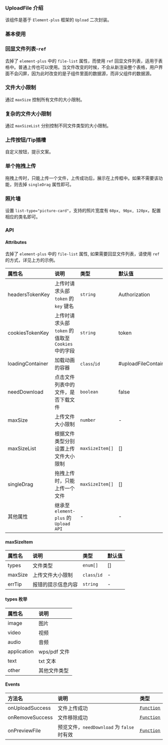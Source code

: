 ### UploadFile 介绍

该组件是基于 `Element-plus` 框架的 `Upload` 二次封装。

### 基本使用

<preview path="../examples/uploadFile/base.vue"></preview>

### 回显文件列表-`ref`

去掉了 `element-plus` 中的 `file-list` 属性，而使用 `ref` 回显文件列表，适用于表格中。普通上传也可以使用。当文件改变的时候，不会从新渲染整个表格，用户界面不会闪屏，因为此时改变的是子组件里面的数据源，而非父组件的数据源。

<preview path="../examples/uploadFile/echoFileList.vue"></preview>

### 文件大小限制

通过 `maxSize` 控制所有文件的大小限制。

<preview path="../examples/uploadFile/fileSize.vue"></preview>

### 复杂的文件大小限制

通过 `maxSizeList` 分别控制不同文件类型的大小限制。

<preview path="../examples/uploadFile/complexFileSize.vue"></preview>

### 上传按钮/Tip插槽

自定义按钮，提示文案。

<preview path="../examples/uploadFile/customBtnTip.vue"></preview>

### 单个拖拽上传

拖拽上传时，只能上传一个文件，上传成功后，展示在上传框中。如果不需要该功能，则去掉 `singleDrag` 属性即可。

<preview path="../examples/uploadFile/singleDrag.vue"></preview>

### 照片墙

设置 `list-type="picture-card"`，支持的照片宽度有 `60px, 90px, 120px`，配置相应的类名即可。
<preview path="../examples/uploadFile/pictureCard.vue"></preview>

### API

#### Attributes

去掉了 `element-plus` 中的 `file-list` 属性, 如果需要回显文件列表，请使用 `ref` 的方式，详见上方的示例。

| 属性名           | 说明                                             | 类型            | 默认值               |
| :--------------- | :----------------------------------------------- | :-------------- | :------------------- |
| headersTokenKey  | 上传时请求头部 `token` 的 `key` 键名             | `string`        | Authorization        |
| cookiesTokenKey  | 上传时请求头部 `token` 的值取至`Cookies`中的字段 | `string`        | token                |
| loadingContainer | 加载动画的容器                                   | `class`/`id`    | #uploadFileContainer |
| needDownload     | 点击文件列表中的文件，是否下载文件               | `boolean`       | false                |
| maxSize          | 上传文件大小限制                                 | `number`        | -                    |
| maxSizeList      | 根据文件类型分别设置上传文件大小限制             | `maxSizeItem[]` | []                   |
| singleDrag       | 拖拽上传时，只能上传一个文件                     | `maxSizeItem[]` | []                   |
| 其他属性         | 继承至 `element-plus` 的 `Upload API`            | -               | -                    |

#### maxSizeItem

| 属性名  | 说明               | 类型         | 默认值 |
| :------ | :----------------- | :----------- | :----- |
| types   | 文件类型           | `enum[]`     | []     |
| maxSize | 上传文件大小限制   | `class`/`id` | -      |
| errTip  | 报错的提示信息内容 | `string`     | -      |

#### types 枚举

| 属性名      | 说明         |
| :---------- | :----------- |
| image       | 图片         |
| video       | 视频         |
| audio       | 音频         |
| application | wps/pdf 文件 |
| text        | txt 文本     |
| other       | 其他文件类型 |

#### Events

| 方法名          | 说明                                       | 类型                                           |
| :-------------- | :----------------------------------------- | :--------------------------------------------- |
| onUploadSuccess | 文件上传成功                               | <abbr title="() => fileList">`Function`</abbr> |
| onRemoveSuccess | 文件移除成功                               | <abbr title="() => fileList">`Function`</abbr> |
| onPreviewFile   | 预览文件，`needDownload` 为 `false` 时有效 | <abbr title="() => fileList">`Function`</abbr> |
